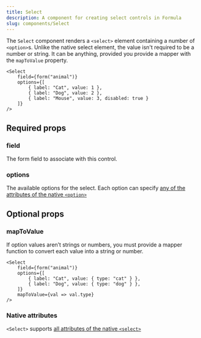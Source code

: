 ```yaml
---
title: Select
description: A component for creating select controls in Formula
slug: components/Select
---
```


The `Select` component renders a `<select>` element containing a number of `<option>`s. Unlike the native select
element, the value isn't required to be a number or string. It can be anything, provided you provide a mapper with the
`mapToValue` property.

```tsx
<Select
    field={form("animal")}
    options={[
        { label: "Cat", value: 1 },
        { label: "Dog", value: 2 },
        { label: "Mouse", value: 3, disabled: true }
    ]}
/>
```

## Required props

### field

The form field to associate with this control.

### options

The available options for the select. Each option can specify
[any of the attributes of the native `<option>`](https://developer.mozilla.org/en-US/docs/Web/HTML/Reference/Elements/option#attributes)

## Optional props

### mapToValue

If option values aren’t strings or numbers, you must provide a mapper function to convert each value into a string or
number.

```tsx
<Select
    field={form("animal")}
    options={[
        { label: "Cat", value: { type: "cat" } },
        { label: "Dog", value: { type: "dog" } },
    ]}
    mapToValue={val => val.type}
/>
```

### Native attributes

`<Select>` supports
[all attributes of the native `<select>`](https://developer.mozilla.org/en-US/docs/Web/HTML/Reference/Elements/select#attributes)

